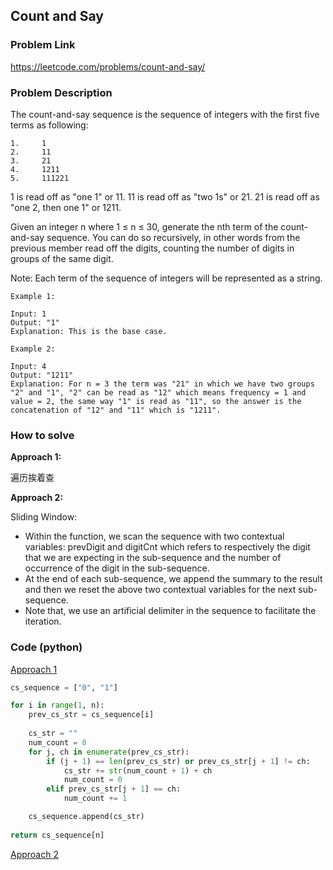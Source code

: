 ## Count and Say

### Problem Link

https://leetcode.com/problems/count-and-say/

### Problem Description 

The count-and-say sequence is the sequence of integers with the first five terms as following:
 
```
1.     1
2.     11
3.     21
4.     1211
5.     111221
```

1 is read off as "one 1" or 11.
11 is read off as "two 1s" or 21.
21 is read off as "one 2, then one 1" or 1211.

Given an integer n where 1 ≤ n ≤ 30, generate the nth term of the count-and-say sequence. You can do so recursively, in other words from the previous member read off the digits, counting the number of digits in groups of the same digit.

Note: Each term of the sequence of integers will be represented as a string.

```
Example 1: 

Input: 1
Output: "1"
Explanation: This is the base case.

```

```
Example 2: 

Input: 4
Output: "1211"
Explanation: For n = 3 the term was "21" in which we have two groups "2" and "1", "2" can be read as "12" which means frequency = 1 and value = 2, the same way "1" is read as "11", so the answer is the concatenation of "12" and "11" which is "1211".

```


### How to solve 

**Approach 1:** 

遍历挨着查

**Approach 2:** 

Sliding Window: 

* Within the function, we scan the sequence with two contextual variables: prevDigit and digitCnt which refers to respectively the digit that we are expecting in the sub-sequence and the number of occurrence of the digit in the sub-sequence.
* At the end of each sub-sequence, we append the summary to the result and then we reset the above two contextual variables for the next sub-sequence.
* Note that, we use an artificial delimiter in the sequence to facilitate the iteration.


### Code (python)

[Approach 1](https://github.com/yanray/leetcode/blob/master/problems/0038Count_and_Say/0038Count_and_Say1.py)

```python
cs_sequence = ["0", "1"]

for i in range(1, n):
    prev_cs_str = cs_sequence[i]
    
    cs_str = ""
    num_count = 0
    for j, ch in enumerate(prev_cs_str):
        if (j + 1) == len(prev_cs_str) or prev_cs_str[j + 1] != ch:
            cs_str += str(num_count + 1) + ch
            num_count = 0
        elif prev_cs_str[j + 1] == ch:
            num_count += 1

    cs_sequence.append(cs_str)
    
return cs_sequence[n]
```

[Approach 2](https://github.com/yanray/leetcode/blob/master/problems/0038Count_and_Say/0038Count_and_Say2.py)

```python

```

